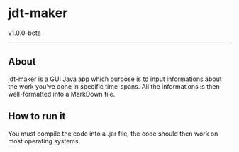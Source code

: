 # jdt-maker

v1.0.0-beta

---

## About

jdt-maker is a GUI Java app which purpose is to input informations about the work
you've done in specific time-spans. All the informations is then well-formatted
into a MarkDown file.

## How to run it
You must compile the code into a .jar file, the code should then work on most
operating systems.
